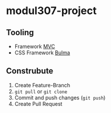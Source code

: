# modul307-project

## Tooling

- Framework [MVC](https://github.com/IctBerufsbildungZentralschweiz/modul-307/blob/master/Tag%201/05%20MVC/_Framework.zip)
- CSS Framework [Bulma](https://bulma.io/)

## Construbute

1. Create Feature-Branch
2. `git pull` or `git clone`
3. Commit and push changes (`git push`)
4. Create Pull Request